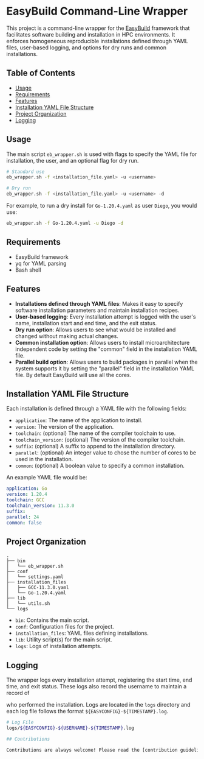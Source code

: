 # EasyBuild Command-Line Wrapper

This project is a command-line wrapper for the [EasyBuild](https://easybuild.io/) framework that facilitates software building and installation in HPC environments. It enforces homogeneous reproducible installations defined through YAML files, user-based logging, and options for dry runs and common installations.

## Table of Contents
- [Usage](#usage)
- [Requirements](#requirements)
- [Features](#features)
- [Installation YAML File Structure](#installation-yaml-file-structure)
- [Project Organization](#project-organization)
- [Logging](#logging)

## Usage

The main script `eb_wrapper.sh` is used with flags to specify the YAML file for installation, the user, and an optional flag for dry run.

```bash
# Standard use
eb_wrapper.sh -f <installation_file.yaml> -u <username>

# Dry run
eb_wrapper.sh -f <installation_file.yaml> -u <username> -d
```

For example, to run a dry install for `Go-1.20.4.yaml` as user `Diego`, you would use:

```bash
eb_wrapper.sh -f Go-1.20.4.yaml -u Diego -d
```

## Requirements

- EasyBuild framework
- yq for YAML parsing
- Bash shell

## Features

- **Installations defined through YAML files**: Makes it easy to specify software installation parameters and maintain installation recipes.
- **User-based logging**: Every installation attempt is logged with the user's name, installation start and end time, and the exit status.
- **Dry run option**: Allows users to see what would be installed and changed without making actual changes.
- **Common installation option**: Allows users to install microarchitecture independent code by setting the "common" field in the installation YAML file.
- **Parallel build option**: Allows users to build packages in parallel when the system supports it by setting the "parallel" field in the installation YAML file. By default EasyBuild will use all the cores.

## Installation YAML File Structure

Each installation is defined through a YAML file with the following fields:

- `application`: The name of the application to install.
- `version`: The version of the application.
- `toolchain`: (optional) The name of the compiler toolchain to use.
- `toolchain_version`: (optional) The version of the compiler toolchain.
- `suffix`: (optional) A suffix to append to the installation directory.
- `parallel`: (optional) An integer value to chose the number of cores to be used in the installation.
- `common`: (optional) A boolean value to specify a common installation.

An example YAML file would be:

```yaml
application: Go
version: 1.20.4
toolchain: GCC
toolchain_version: 11.3.0
suffix: 
parallel: 24
common: false
```

## Project Organization

```
.
├── bin
│   └── eb_wrapper.sh
├── conf
│   └── settings.yaml
├── installation_files
│   ├── GCC-11.3.0.yaml
│   └── Go-1.20.4.yaml
├── lib
│   └── utils.sh
└── logs
```

- `bin`: Contains the main script.
- `conf`: Configuration files for the project.
- `installation_files`: YAML files defining installations.
- `lib`: Utility script(s) for the main script.
- `logs`: Logs of installation attempts.

## Logging

The wrapper logs every installation attempt, registering the start time, end time, and exit status. These logs also record the username to maintain a record of

who performed the installation. Logs are located in the `logs` directory and each log file follows the format `${EASYCONFIG}-${TIMESTAMP}.log`.

```bash
# Log File
logs/${EASYCONFIG}-${USERNAME}-${TIMESTAMP}.log

## Contributions

Contributions are always welcome! Please read the [contribution guidelines](CONTRIBUTING.md) first.
